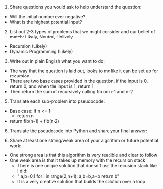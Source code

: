1. Share questions you would ask to help understand the question:
- Will the initial number ever negative?
- What is the highest potential input?

2. List out 2-3 types of problems that we might consider and our belief of match: Likely, Neutral, Unlikely
- Recursion (Likely)
- Dynamic Programming (Likely)

3. Write out in plain English what you want to do: 
- The way that the question is laid out, looks to me like it can be set up for recursion.
- There are two base cases provided in the question, if the input is 0, return 0, and when the input is 1, return 1
- Then return the sum of recursively calling fib on n-1 and n-2

5. Translate each sub-problem into pseudocode:
- Base case: if n <= 1:
    - return n
- return fib(n-1) + fib(n-2)

6. Translate the pseudocode into Python and share your final answer:
  <!-- class Solution:
    def fib(self, n: int) -> int:
        if n <= 1:
            return n
        return self.fib(n-1) + self.fib(n-2)-->

6. Share at least one strong/weak area of your algorithm or future potential work:
- One strong area is that this algorithm is very readible and clear to follow
- One weak area is that it takes up memory with the recursion stack
    - There is one unique solution that doesn't use the recusion stack like I did:
    - " a,b=0,1
        for i in range(2,n+1):
            a,b=b,a+b
        return b"
    - It is a very creative solution that builds the solution over a loop
